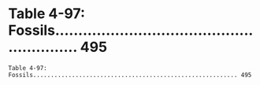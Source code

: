 # Table 4-97: Fossils.......................................................... 495

```
Table 4-97: Fossils.......................................................... 495

```
